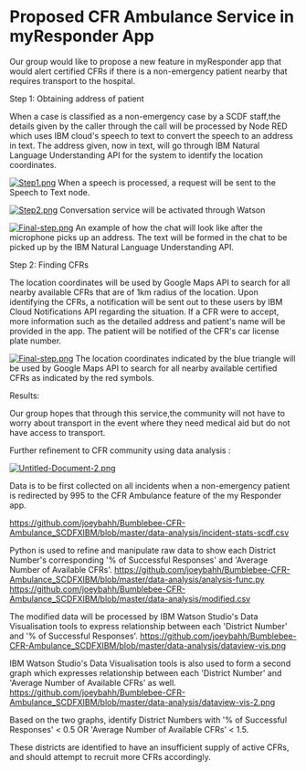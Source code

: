 # Proposed CFR Ambulance Service in myResponder App
Our group would like to propose a new feature in myResponder app that would alert certified CFRs if there is a non-emergency patient nearby that requires transport to the hospital. 

Step 1: Obtaining address of patient

When a case is classified as a non-emergency case by a SCDF staff,the details given by the caller through the call will be processed by Node RED which uses IBM cloud's speech to text to convert the speech to an address in text. The address given, now in text, will go through IBM Natural Language Understanding API for the system to identify the location coordinates. 

[![Step1.png](https://i.postimg.cc/KKMVJvzb/Step1.png)](https://postimg.cc/KKMVJvzb)
When a speech is processed, a request will be sent to the Speech to Text node.

[![Step2.png](https://i.postimg.cc/WFmycWgf/Step2.png)](https://postimg.cc/WFmycWgf)
Conversation service will be activated through Watson 

[![Final-step.png](https://i.postimg.cc/4YMq6hXw/Final-step.png)](https://postimg.cc/4YMq6hXw)
An example of how the chat will look like after the microphone picks up an address. The text will be formed in the chat to be picked up by the IBM Natural Language Understanding API.


Step 2: Finding CFRs

The location coordinates will be used by Google Maps API to search for all nearby available CFRs that are of 1km radius of the location. Upon identifying the CFRs, a notification will be sent out to these users by IBM Cloud Notifications API regarding the situation. If a CFR were to accept, more information such as the detailed address and patient's name will be provided in the app. The patient will be notified of the CFR's car license plate number.

[![Final-step.png](https://i.postimg.cc/FfNWgb2y/Available-CFRs.png)](=https://postimg.cc/FfNWgb2y)
The location coordinates indicated by the blue triangle will be used by Google Maps API to search for all nearby available certified CFRs as indicated by the red symbols.

Results: 

Our group hopes that through this service,the community will not have to worry about transport in the event where they need medical aid but do not have access to transport.

Further refinement to CFR community using data analysis :

[![Untitled-Document-2.png](https://i.postimg.cc/Sxs6s6gD/Untitled-Document-2.png)](https://postimg.cc/bs7DVtct)

Data is to be first collected on all incidents when a non-emergency patient is redirected by 995 to the CFR Ambulance feature of the my Responder app.

https://github.com/joeybahh/Bumblebee-CFR-Ambulance_SCDFXIBM/blob/master/data-analysis/incident-stats-scdf.csv


Python is used to refine and manipulate raw data to show each District Number's corresponding '% of Successful Responses' and 'Average Number of Available CFRs'. 
https://github.com/joeybahh/Bumblebee-CFR-Ambulance_SCDFXIBM/blob/master/data-analysis/analysis-func.py
https://github.com/joeybahh/Bumblebee-CFR-Ambulance_SCDFXIBM/blob/master/data-analysis/modified.csv

The modified data will be processed by IBM Watson Studio's Data Visualisation tools to express relationship between each 'District Number' and '% of Successful Responses'.
https://github.com/joeybahh/Bumblebee-CFR-Ambulance_SCDFXIBM/blob/master/data-analysis/dataview-vis.png

IBM Watson Studio's Data Visualisation tools is also used to form a second graph which expresses relationship between each 'District Number' and 'Average Number of Available CFRs' as well.
https://github.com/joeybahh/Bumblebee-CFR-Ambulance_SCDFXIBM/blob/master/data-analysis/dataview-vis-2.png

Based on the two graphs, identify District Numbers with '% of Successful Responses' < 0.5 OR 'Average Number of Available CFRs' < 1.5. 

These districts are identified to have an insufficient supply of active CFRs, and should attempt to recruit more CFRs accordingly.




